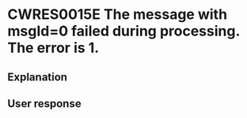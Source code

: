 # CWRES0015E The message with msgId=0 failed during processing. The error is 1.

## Explanation

## User response